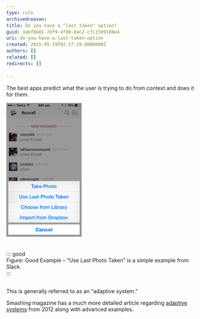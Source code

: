 ```yaml
---
type: rule
archivedreason: 
title: Do you have a "last taken" option?
guid: 3abf6b01-7df9-4f90-bac2-cfc1509188e4
uri: do-you-have-a-last-taken-option
created: 2015-05-19T02:17:19.0000000Z
authors: []
related: []
redirects: []

---
```


The best apps predict what the user is trying to do from context and does it for them.

<!--endintro-->
<dl><dt>
<img src="lastphototaken.png" alt="" style="width:200px;"> 
</dt><br><br>::: good<br>Figure: Good Example – “Use Last Photo Taken” is a simple example from Slack.<br>:::<br><br></dl>
This is generally referred to as an “adaptive system.”

Smashing magazine has a much more detailed article regarding [adaptive systems](http://www.smashingmagazine.com/2012/12/10/creating-an-adaptive-system-to-enhance-ux/) from 2012 along with advanced examples.
